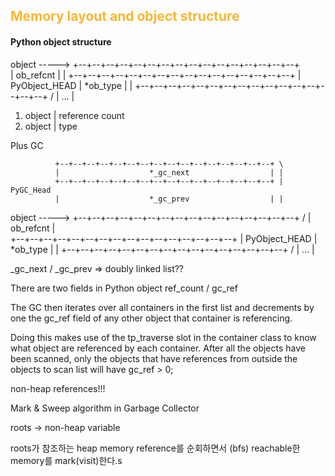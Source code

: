 ## <span style='color:#f7b731'>Memory layout and object structure</span>

#### Python object structure

object -----> +--+--+--+--+--+--+--+--+--+--+--+--+--+--+--+--+ \
              |                    ob_refcnt                  | |
              +--+--+--+--+--+--+--+--+--+--+--+--+--+--+--+--+ | PyObject_HEAD
              |                    *ob_type                   | |
              +--+--+--+--+--+--+--+--+--+--+--+--+--+--+--+--+ /
              |                      ...                      |

1. object | reference count
2. object | type

Plus GC 

              +--+--+--+--+--+--+--+--+--+--+--+--+--+--+--+--+ \
              |                    *_gc_next                  | |
              +--+--+--+--+--+--+--+--+--+--+--+--+--+--+--+--+ | PyGC_Head
              |                    *_gc_prev                  | |
object -----> +--+--+--+--+--+--+--+--+--+--+--+--+--+--+--+--+ /
              |                    ob_refcnt                  | \
              +--+--+--+--+--+--+--+--+--+--+--+--+--+--+--+--+ | PyObject_HEAD
              |                    *ob_type                   | |
              +--+--+--+--+--+--+--+--+--+--+--+--+--+--+--+--+ /
              |                      ...                      |


\_gc_next / \_gc_prev => doubly linked list??

There are two fields in Python object ref_count / gc_ref

The GC then iterates over all containers in the first list and decrements by one the gc_ref field of any other object that container is referencing.

Doing this makes use of the tp_traverse slot in the container class to know what object are referenced by each container. After all the objects have been scanned, only the objects that have references from outside the objects to scan list will have gc_ref > 0;

non-heap references!!!


Mark & Sweep algorithm in Garbage Collector

roots -> non-heap variable

roots가 참조하는 heap memory reference를 순회하면서 (bfs) reachable한 memory를 mark(visit)한다.s